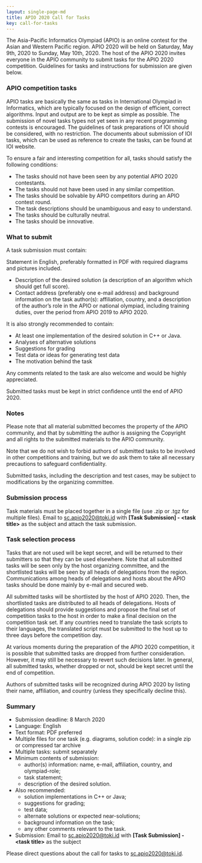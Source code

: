 ```yaml
---
layout: single-page-md
title: APIO 2020 Call for Tasks
key: call-for-tasks
---
```


The Asia-Pacific Informatics Olympiad (APIO) is an online contest for the Asian and Western Pacific region.
APIO 2020 will be held on Saturday, May 9th, 2020 to Sunday, May 10th, 2020.
The host of the APIO 2020 invites everyone in the APIO community to submit tasks for the APIO 2020 competition.
Guidelines for tasks and instructions for submission are given below.


### APIO competition tasks

APIO tasks are basically the same as tasks in International Olympiad in Informatics, which are typically focused on the design of efficient, correct algorithms.
Input and output are to be kept as simple as possible.
The submission of novel tasks types not yet seen in any recent programming contests is encouraged.
The guidelines of task preparations of IOI should be considered, with no restriction.
The documents about submission of IOI tasks, which can be used as reference to create the tasks, can be found at IOI website.

To ensure a fair and interesting competition for all, tasks should satisfy the following conditions:

* The tasks should not have been seen by any potential APIO 2020 contestants.
* The tasks should not have been used in any similar competition.
* The tasks should be solvable by APIO competitors during an APIO contest round.
* The task descriptions should be unambiguous and easy to understand.
* The tasks should be culturally neutral.
* The tasks should be innovative.

### What to submit

A task submission must contain:

Statement in English, preferably formatted in PDF with required diagrams and pictures included.

* Description of the desired solution (a description of an algorithm which should get full score).
* Contact address (preferably one e-mail address) and background information on the task author(s): affiliation, country, and a description of the author’s role in the APIO or national olympiad, including training duties, over the period from APIO 2019 to APIO 2020.

It is also strongly recommended to contain:

* At least one implementation of the desired solution in C++ or Java.
* Analyses of alternative solutions
* Suggestions for grading
* Test data or ideas for generating test data
* The motivation behind the task

Any comments related to the task are also welcome and would be highly appreciated.

Submitted tasks must be kept in strict confidence until the end of APIO 2020.

### Notes

Please note that all material submitted becomes the property of the APIO community, and that by submitting the author is assigning the Copyright and all rights to the submitted materials to the APIO community.

Note that we do not wish to forbid authors of submitted tasks to be involved in other competitions and training, but we do ask them to take all necessary precautions to safeguard confidentiality.

Submitted tasks, including the description and test cases, may be subject to modifications by the organizing committee.

### Submission process

Task materials must be placed together in a single file (use .zip or .tgz for multiple files).
Email to [sc.apio2020@toki.id](mailto:sc.apio2020@toki.id) with **[Task Submission] - &lt;task title&gt;** as the subject and attach the task submission.

### Task selection process

Tasks that are not used will be kept secret, and will be returned to their submitters so that they can be used elsewhere. Note that all submitted tasks will be seen only by the host organizing committee, and the shortlisted tasks will be seen by all heads of delegations from the region. Communications among heads of delegations and hosts about the APIO tasks should be done mainly by e-mail and secured web.

All submitted tasks will be shortlisted by the host of APIO 2020. Then, the shortlisted tasks are distributed to all heads of delegations. Hosts of delegations should provide suggestions and propose the final set of competition tasks to the host in order to make a final decision on the competition task set. If any countries need to translate the task scripts to their languages, the translated script must be submitted to the host up to three days before the competition day.

At various moments during the preparation of the APIO 2020 competition, it is possible that submitted tasks are dropped from further consideration. However, it may still be necessary to revert such decisions later. In general, all submitted tasks, whether dropped or not, should be kept secret until the end of competition.

Authors of submitted tasks will be recognized during APIO 2020 by listing their name, affiliation, and country (unless they specifically decline this).

### Summary

* Submission deadline: 8 March 2020
* Language: English
* Text format: PDF preferred
* Multiple files for one task (e.g. diagrams, solution code): in a single zip or compressed tar archive
* Multiple tasks: submit separately
* Minimum contents of submission:
  * author(s) information: name, e-mail, affiliation, country, and olympiad-role;
  * task statement;
  * description of the desired solution.
* Also recommended:
  * solution implementations in C++ or Java;
  * suggestions for grading;
  * test data;
  * alternate solutions or expected near-solutions;
  * background information on the task;
  * any other comments relevant to the task.
* Submission: Email to [sc.apio2020@toki.id](mailto:sc.apio2020@toki.id) with **[Task Submission] - &lt;task title&gt;** as the subject

Please direct questions about the call for tasks to [sc.apio2020@toki.id](mailto:sc.apio2020@toki.id).
